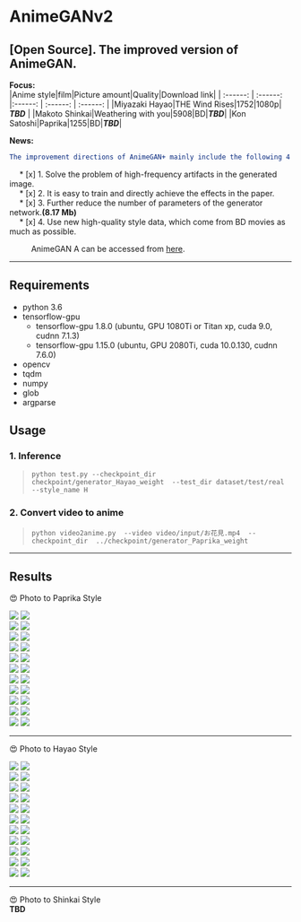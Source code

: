 # AnimeGANv2   

[Open Source]. The improved version of AnimeGAN.  
-----  
**Focus:**  
|Anime style|film|Picture amount|Quality|Download link|
| :------: | :------: |:------: | :------: | :------: |
|Miyazaki Hayao|THE Wind Rises|1752|1080p| ***TBD*** |
|Makoto Shinkai|Weathering with you|5908|BD|***TBD***|
|Kon Satoshi|Paprika|1255|BD|***TBD***|
  
  
**News:**    
```yaml
The improvement directions of AnimeGAN+ mainly include the following 4 points:  
```
&ensp;&ensp; * [x] 1. Solve the problem of high-frequency artifacts in the generated image.  
&ensp;&ensp; * [x] 2. It is easy to train and directly achieve the effects in the paper.  
&ensp;&ensp; * [x] 3. Further reduce the number of parameters of the generator network.**(8.17 Mb)**  
&ensp;&ensp; * [x] 4. Use new high-quality style data, which come from BD movies as much as possible.  
   
   &ensp;&ensp;&ensp;&ensp;&ensp;  AnimeGAN A can be accessed from [here](https://github.com/TachibanaYoshino/AnimeGAN).    
___  

## Requirements  
- python 3.6  
- tensorflow-gpu 
   - tensorflow-gpu 1.8.0  (ubuntu, GPU 1080Ti or Titan xp, cuda 9.0, cudnn 7.1.3)  
   - tensorflow-gpu 1.15.0 (ubuntu, GPU 2080Ti, cuda 10.0.130, cudnn 7.6.0)  
- opencv  
- tqdm  
- numpy  
- glob  
- argparse  
  
## Usage  

### 1. Inference      
  > `python test.py --checkpoint_dir  checkpoint/generator_Hayao_weight  --test_dir dataset/test/real --style_name H`  
  
### 2. Convert video to anime   
  > `python video2anime.py  --video video/input/お花見.mp4  --checkpoint_dir  ../checkpoint/generator_Paprika_weight`  
    
____  
## Results  
   
:heart_eyes:  Photo  to  Paprika  Style  
  
![](https://github.com/TachibanaYoshino/AnimeGAN/blob/master/result/Hayao/photo/%201.jpg) ![](https://github.com/TachibanaYoshino/AnimeGANv2/blob/master/results/Paprika/HR_photo/%201.jpg)  
![](https://github.com/TachibanaYoshino/AnimeGAN/blob/master/result/Hayao/photo/%2037.jpg) ![](https://github.com/TachibanaYoshino/AnimeGANv2/blob/master/results/Paprika/HR_photo/%2037.jpg)  
![](https://github.com/TachibanaYoshino/AnimeGAN/blob/master/result/Hayao/photo/%2031.jpg) ![](https://github.com/TachibanaYoshino/AnimeGANv2/blob/master/results/Paprika/HR_photo/%2031.jpg)  
![](https://github.com/TachibanaYoshino/AnimeGAN/blob/master/result/Hayao/photo/%2021.jpg) ![](https://github.com/TachibanaYoshino/AnimeGANv2/blob/master/results/Paprika/HR_photo/%2021.jpg)  
![](https://github.com/TachibanaYoshino/AnimeGAN/blob/master/result/Hayao/photo/%2060.jpg) ![](https://github.com/TachibanaYoshino/AnimeGANv2/blob/master/results/Paprika/HR_photo/%2060.jpg)  
![](https://github.com/TachibanaYoshino/AnimeGAN/blob/master/result/Hayao/photo/%2023.jpg) ![](https://github.com/TachibanaYoshino/AnimeGANv2/blob/master/results/Paprika/HR_photo/%2023.jpg)  
![](https://github.com/TachibanaYoshino/AnimeGAN/blob/master/result/Hayao/photo/%2024.jpg) ![](https://github.com/TachibanaYoshino/AnimeGANv2/blob/master/results/Paprika/HR_photo/%2024.jpg)  
![](https://github.com/TachibanaYoshino/AnimeGAN/blob/master/result/Hayao/photo/%2046.jpg) ![](https://github.com/TachibanaYoshino/AnimeGANv2/blob/master/results/Paprika/HR_photo/%2046.jpg)  
![](https://github.com/TachibanaYoshino/AnimeGAN/blob/master/result/Hayao/photo/%2030.jpg) ![](https://github.com/TachibanaYoshino/AnimeGANv2/blob/master/results/Paprika/HR_photo/%2030.jpg)  
![](https://github.com/TachibanaYoshino/AnimeGAN/blob/master/result/Hayao/photo/%2028.jpg) ![](https://github.com/TachibanaYoshino/AnimeGANv2/blob/master/results/Paprika/HR_photo/%2028.jpg)  
![](https://github.com/TachibanaYoshino/AnimeGAN/blob/master/result/Hayao/photo/%2044.jpg) ![](https://github.com/TachibanaYoshino/AnimeGANv2/blob/master/results/Paprika/HR_photo/%2044.jpg)  
____  
:heart_eyes:  Photo  to  Hayao  Style   
  
![](https://github.com/TachibanaYoshino/AnimeGAN/blob/master/result/Hayao/photo/%201.jpg) ![](https://github.com/TachibanaYoshino/AnimeGANv2/blob/master/results/Hayao/HR_photo/%201.jpg)  
![](https://github.com/TachibanaYoshino/AnimeGAN/blob/master/result/Hayao/photo/%2037.jpg) ![](https://github.com/TachibanaYoshino/AnimeGANv2/blob/master/results/Hayao/HR_photo/%2037.jpg)  
![](https://github.com/TachibanaYoshino/AnimeGAN/blob/master/result/Hayao/photo/%2031.jpg) ![](https://github.com/TachibanaYoshino/AnimeGANv2/blob/master/results/Hayao/HR_photo/%2031.jpg)  
![](https://github.com/TachibanaYoshino/AnimeGAN/blob/master/result/Hayao/photo/%2021.jpg) ![](https://github.com/TachibanaYoshino/AnimeGANv2/blob/master/results/Hayao/HR_photo/%2021.jpg)  
![](https://github.com/TachibanaYoshino/AnimeGAN/blob/master/result/Hayao/photo/%2060.jpg) ![](https://github.com/TachibanaYoshino/AnimeGANv2/blob/master/results/Hayao/HR_photo/%2060.jpg)  
![](https://github.com/TachibanaYoshino/AnimeGAN/blob/master/result/Hayao/photo/%2023.jpg) ![](https://github.com/TachibanaYoshino/AnimeGANv2/blob/master/results/Hayao/HR_photo/%2023.jpg)  
![](https://github.com/TachibanaYoshino/AnimeGAN/blob/master/result/Hayao/photo/%2024.jpg) ![](https://github.com/TachibanaYoshino/AnimeGANv2/blob/master/results/Hayao/HR_photo/%2024.jpg)  
![](https://github.com/TachibanaYoshino/AnimeGAN/blob/master/result/Hayao/photo/%2046.jpg) ![](https://github.com/TachibanaYoshino/AnimeGANv2/blob/master/results/Hayao/HR_photo/%2046.jpg)  
![](https://github.com/TachibanaYoshino/AnimeGAN/blob/master/result/Hayao/photo/%2030.jpg) ![](https://github.com/TachibanaYoshino/AnimeGANv2/blob/master/results/Hayao/HR_photo/%2030.jpg)  
![](https://github.com/TachibanaYoshino/AnimeGAN/blob/master/result/Hayao/photo/%2028.jpg) ![](https://github.com/TachibanaYoshino/AnimeGANv2/blob/master/results/Hayao/HR_photo/%2028.jpg)  
![](https://github.com/TachibanaYoshino/AnimeGAN/blob/master/result/Hayao/photo/%2044.jpg) ![](https://github.com/TachibanaYoshino/AnimeGANv2/blob/master/results/Hayao/HR_photo/%2044.jpg)  
____  
:heart_eyes:  Photo  to  Shinkai  Style   
**TBD**
